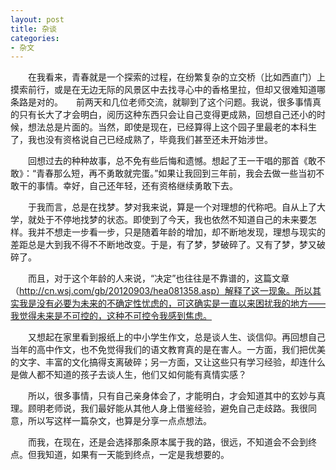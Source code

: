 ```yaml
---
layout: post
title: 杂谈
categories:
- 杂文
---
```

　　在我看来，青春就是一个探索的过程，在纷繁复杂的立交桥（比如西直门）上摸索前行，或是在无边无际的风景区中去找寻心中的香格里拉，但却又很难知道哪条路是对的。　　前两天和几位老师交流，就聊到了这个问题。我说，很多事情真的只有长大了才会明白，阅历这种东西只会让自己变得更成熟，回想自己还小的时候，想法总是片面的。当然，即使是现在，已经算得上这个园子里最老的本科生了，我也没有资格说自己已经成熟了，毕竟我们甚至还未开始涉世。

　　回想过去的种种故事，总不免有些后悔和遗憾。想起了王一干唱的那首《敢不敢》：“青春那么短，再不勇敢就完蛋。”如果让我回到三年前，我会去做一些当初不敢干的事情。幸好，自己还年轻，还有资格继续勇敢下去。

　　于我而言，总是在找梦。梦对我来说，算是一个对理想的代称吧。自从上了大学，就处于不停地找梦的状态。即使到了今天，我也依然不知道自己的未来要怎样。我并不想走一步看一步，只是随着年龄的增加，却不断地发现，理想与现实的差距总是大到我不得不不断地改变。于是，有了梦，梦破碎了。又有了梦，梦又破碎了。

　　而且，对于这个年龄的人来说，“决定”也往往是不靠谱的，这篇文章（http://cn.wsj.com/gb/20120903/hea081358.asp）解释了这一现象。所以其实我是没有必要为未来的不确定性忧虑的，可这确实是一直以来困扰我的地方——我觉得未来是不可控的，这种不可控令我感到焦虑。

　　又想起在家里看到报纸上的中小学生作文，总是谈人生、谈信仰。再回想自己当年的高中作文，也不免觉得我们的语文教育真的是在害人。一方面，我们把优美的文字、丰富的文化搞得支离破碎；另一方面，又让这些只有学习经验，却连什么是做人都不知道的孩子去谈人生，他们又如何能有真情实感？

　　所以，很多事情，只有自己亲身体会了，才能明白，才会知道其中的玄妙与真理。顾明老师说，我们最好能从其他人身上借鉴经验，避免自己走歧路。我很同意，所以写这样一篇杂文，也算是分享一点点想法。

　　而我，在现在，还是会选择那条原本属于我的路，很远，不知道会不会到终点。但我知道，如果有一天能到终点，一定是我想要的。

